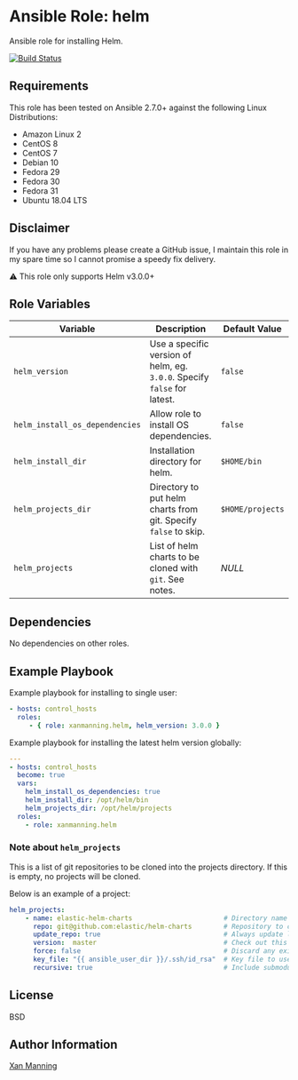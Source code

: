 # Ansible Role: helm

Ansible role for installing Helm.

[![Build Status](https://www.travis-ci.org/PyratLabs/ansible-role-helm.svg?branch=master)](https://www.travis-ci.org/PyratLabs/ansible-role-helm)

## Requirements

This role has been tested on Ansible 2.7.0+ against the following Linux Distributions:

  - Amazon Linux 2
  - CentOS 8
  - CentOS 7
  - Debian 10
  - Fedora 29
  - Fedora 30
  - Fedora 31
  - Ubuntu 18.04 LTS

## Disclaimer

If you have any problems please create a GitHub issue, I maintain this role in
my spare time so I cannot promise a speedy fix delivery.

:warning: This role only supports Helm v3.0.0+

## Role Variables


| Variable                       | Description                                                              | Default Value    |
|--------------------------------|--------------------------------------------------------------------------|------------------|
| `helm_version`                 | Use a specific version of helm, eg. `3.0.0`. Specify `false` for latest. | `false`          |
| `helm_install_os_dependencies` | Allow role to install OS dependencies.                                   | `false`          |
| `helm_install_dir`             | Installation directory for helm.                                         | `$HOME/bin`      |
| `helm_projects_dir`            | Directory to put helm charts from git. Specify `false` to skip.          | `$HOME/projects` |
| `helm_projects`                | List of helm charts to be cloned with `git`. See notes.                  | _NULL_           |

## Dependencies

No dependencies on other roles.

## Example Playbook

Example playbook for installing to single user:

```yaml
- hosts: control_hosts
  roles:
     - { role: xanmanning.helm, helm_version: 3.0.0 }
```

Example playbook for installing the latest helm version globally:

```yaml
---
- hosts: control_hosts
  become: true
  vars:
    helm_install_os_dependencies: true
    helm_install_dir: /opt/helm/bin
    helm_projects_dir: /opt/helm/projects
  roles:
    - role: xanmanning.helm
```

### Note about `helm_projects`

This is a list of git repositories to be cloned into the projects directory.
If this is empty, no projects will be cloned.

Below is an example of a project:

```yaml
helm_projects:
    - name: elastic-helm-charts                       # Directory name to clone into
      repo: git@github.com:elastic/helm-charts        # Repository to clone
      update_repo: true                               # Always update local copy of repo
      version:  master                                # Check out this version of the repo
      force: false                                    # Discard any existing working copy of the repo
      key_file: "{{ ansible_user_dir }}/.ssh/id_rsa"  # Key file to use to clone the repo
      recursive: true                                 # Include submodules in clone
```

## License

BSD

## Author Information

[Xan Manning](https://xanmanning.co.uk/)
